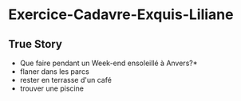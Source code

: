 # Exercice-Cadavre-Exquis-Liliane
## True Story
* Que faire pendant un Week-end ensoleillé à Anvers?*
* flaner dans les parcs
* rester en terrasse d'un café
* trouver une piscine  
